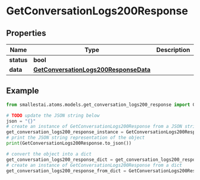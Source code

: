 # GetConversationLogs200Response


## Properties

Name | Type | Description | Notes
------------ | ------------- | ------------- | -------------
**status** | **bool** |  | [optional] 
**data** | [**GetConversationLogs200ResponseData**](GetConversationLogs200ResponseData.md) |  | [optional] 

## Example

```python
from smallestai.atoms.models.get_conversation_logs200_response import GetConversationLogs200Response

# TODO update the JSON string below
json = "{}"
# create an instance of GetConversationLogs200Response from a JSON string
get_conversation_logs200_response_instance = GetConversationLogs200Response.from_json(json)
# print the JSON string representation of the object
print(GetConversationLogs200Response.to_json())

# convert the object into a dict
get_conversation_logs200_response_dict = get_conversation_logs200_response_instance.to_dict()
# create an instance of GetConversationLogs200Response from a dict
get_conversation_logs200_response_from_dict = GetConversationLogs200Response.from_dict(get_conversation_logs200_response_dict)
```



